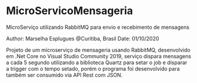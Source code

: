 # MicroServicoMensageria
 MicroServiço utilizando RabbitMQ para envio e recebimento de mensagens
 
 Author: Marselha Esplugues @Curitiba, Brasil
 Date: 01/10/2020
 
 Projeto de um microserviço de mensageria usando RabbitMQ, desenvolvido em .Net Core no Visual Studio Community 2019, 
 serviço dispara mensagens a cada 5 segundo utilizando a biblioteca Quartz para setar o job e disparar a trigger com 
 o tempo setado, porém o programa foi desenvolvido para também ser consumido via API Rest com JSON. 
